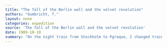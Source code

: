 ```yaml
---
title: "The fall of the Berlin wall and the velvet revolution"
authors: "Gumbricht, T."
layout: none
categories: expedition
source: 'The fall of the Berlin wall and the velvet revolution'
date: 1989-10-10
summary: "On the night train from Stockholm to Pgraque, I changed train in East Berlin. The last day that East Berlin really existed. The scenes at the railway station... The next day the gates where opened, but then I was already in Prague. The velvet revolution started. I stayen in Prague for a week in a surrealistic atmosphere Coutries I had hardly known to exists a few years early too opend up and the map changes."
---
```

